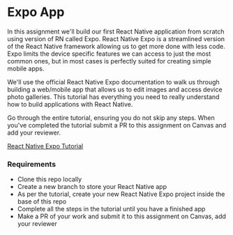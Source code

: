 # Expo App

In this assignment we'll build our first React Native application from scratch using version of RN called Expo. React Native Expo is a streamlined version of the React Native framework allowing us to get more done with less code. Expo limits the device specific features we can access to just the most common ones, but in most cases is perfectly suited for creating simple mobile apps.

We'll use the official React Native Expo documentation to walk us through building a web/mobile app that allows us to edit images and access device photo galleries. This tutorial has everything you need to really understand how to build applications with React Native.

Go through the entire tutorial, ensuring you do not skip any steps. When you've completed the tutorial submit a PR to this assignment on Canvas and add your reviewer.

[React Native Expo Tutorial](https://docs.expo.dev/tutorial/introduction/)

### Requirements
- Clone this repo locally
- Create a new branch to store your React Native app
- As per the tutorial, create your new React Native Expo project inside the base of this repo
- Complete all the steps in the tutorial until you have a finished app
- Make a PR of your work and submit it to this assignment on Canvas, add your reviewer
